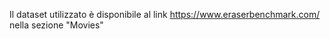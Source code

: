 Il dataset utilizzato è disponibile al link https://www.eraserbenchmark.com/ nella sezione "Movies"
